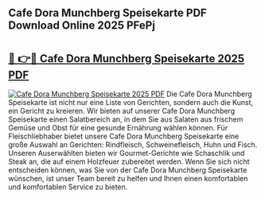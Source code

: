 ## Cafe Dora Munchberg Speisekarte PDF Download Online 2025 PFePj

# <h2><a href="http://gc6obn.nevu.top/?p=Cafe+Dora+Munchberg+Speisekarte">🔗 👉🔴 Cafe Dora Munchberg Speisekarte 2025 PDF</a></h2>

[![Cafe Dora Munchberg Speisekarte 2025 PDF](https://i.imgur.com/dBaPXMq.png)](http://gc6obn.nevu.top/?p=Cafe+Dora+Munchberg+Speisekarte)
Die Cafe Dora Munchberg Speisekarte ist nicht nur eine Liste von Gerichten, sondern auch die Kunst, ein Gericht zu kreieren. Wir bieten auf unserer Cafe Dora Munchberg Speisekarte einen Salatbereich an, in dem Sie aus Salaten aus frischem Gemüse und Obst für eine gesunde Ernährung wählen können. Für Fleischliebhaber bietet unsere Cafe Dora Munchberg Speisekarte eine große Auswahl an Gerichten: Rindfleisch, Schweinefleisch, Huhn und Fisch. Unseren Auserwählten bieten wir Gourmet-Gerichte wie Schaschlik und Steak an, die auf einem Holzfeuer zubereitet werden. Wenn Sie sich nicht entscheiden können, was Sie von der Cafe Dora Munchberg Speisekarte wünschen, ist unser Team bereit zu helfen und Ihnen einen komfortablen und komfortablen Service zu bieten.

